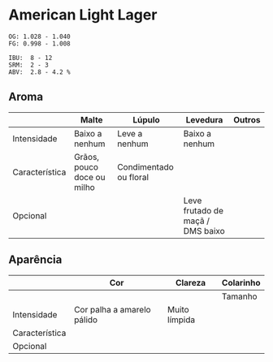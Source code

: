 # American Light Lager

```
OG: 1.028 - 1.040
FG: 0.998 - 1.008

IBU:  8 - 12
SRM:  2 - 3
ABV:  2.8 - 4.2 %
```

## Aroma

|               |Malte                      |Lúpulo                 |Levedura                          |Outros |
|---------------|---------------------------|-----------------------|----------------------------------|-------|
|Intensidade    |Baixo a nenhum             |Leve a nenhum          |Baixo a nenhum                    |       |
|Característica |Grãos, pouco doce ou milho |Condimentado ou floral |                                  |       |
|Opcional       |                           |                       | Leve frutado de maçã / DMS baixo |       |


## Aparência

|               |Cor                        |Clareza                |Colarinho                                    |
|---------------|---------------------------|-----------------------|---------------------------------------------|
|               |                           |                       |Tamanho    |Cor           |Persistência      |
|Intensidade    |Cor palha a amarelo pálido |Muito límpida          |           |Branca        |Raramente persiste| 
|Característica |                           |                       |           |              |                  |
|Opcional       |                           |                       |           |              |                  |
